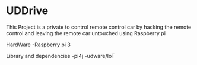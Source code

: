 # UDDrive

This Project is a private to control remote control car by hacking the remote control and leaving the remote car untouched using 
Raspberry pi

HardWare 
-Raspberry pi 3

Library and dependencies 
-pi4j
-udware/IoT
